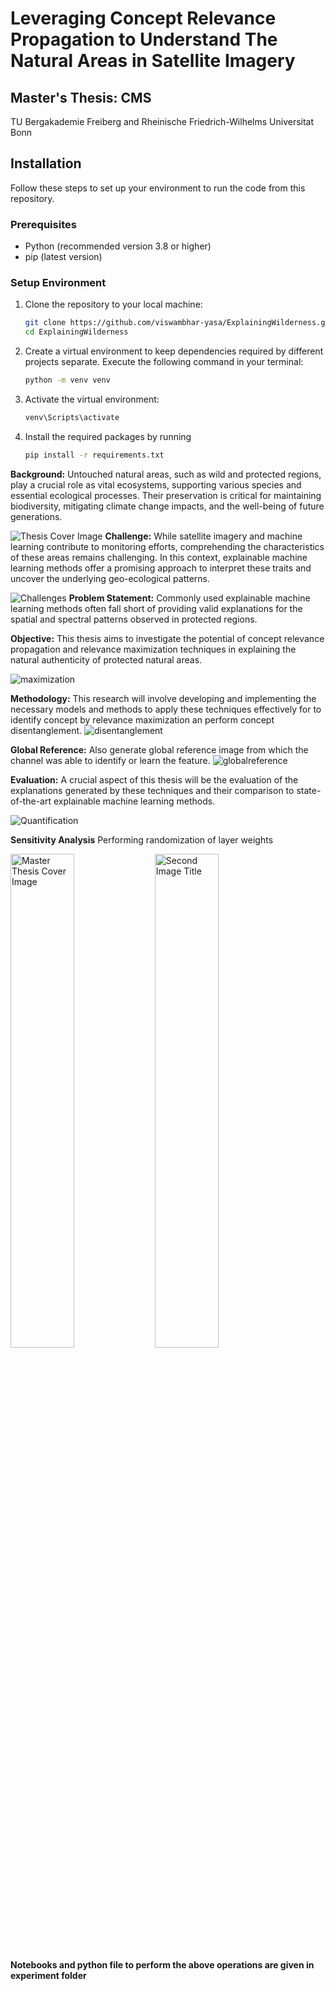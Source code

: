 # Leveraging Concept Relevance Propagation to Understand The Natural Areas in Satellite Imagery
## Master's Thesis: CMS
TU Bergakademie Freiberg and Rheinische Friedrich-Wilhelms Universitat Bonn


## Installation

Follow these steps to set up your environment to run the code from this repository.

### Prerequisites

- Python (recommended version 3.8 or higher)
- pip (latest version)

### Setup Environment

1. Clone the repository to your local machine:
   ```bash
   git clone https://github.com/viswambhar-yasa/ExplainingWilderness.git
   cd ExplainingWilderness
    ```
2. Create a virtual environment to keep dependencies required by different projects separate. Execute the following command in your terminal:
    ```bash
    python -m venv venv
    ```
3. Activate the virtual environment:
    ```bash
    venv\Scripts\activate
    ```
4. Install the required packages by running
    ```bash
    pip install -r requirements.txt
    ```

**Background:**
Untouched natural areas, such as wild and protected regions, play a crucial role as vital ecosystems, supporting various species and essential ecological processes. Their preservation is critical for maintaining biodiversity, mitigating climate change impacts, and the well-being of future generations.

![Thesis Cover Image](./experiment/Notebooks/figures/sentinel2data.png)
**Challenge:**
While satellite imagery and machine learning contribute to monitoring efforts, comprehending the characteristics of these areas remains challenging. In this context, explainable machine learning methods offer a promising approach to interpret these traits and uncover the underlying geo-ecological patterns.

![Challenges](./experiment/Notebooks/temp/heatmaps/resnet18_XAIcomparsion.png)
**Problem Statement:**
Commonly used explainable machine learning methods often fall short of providing valid explanations for the spatial and spectral patterns observed in protected regions.

**Objective:**
This thesis aims to investigate the potential of concept relevance propagation and relevance maximization techniques in explaining the natural authenticity of protected natural areas.

![maximization](./experiment/Notebooks/figures/resnet18features.7.1.conv1maxconcepts.png)

**Methodology:**
This research will involve developing and implementing the necessary models and methods to apply these techniques effectively for to identify concept by relevance maximization an perform concept disentanglement. 
![disentanglement](./experiment/Notebooks/figures/resnet18concept_disconcepts_mask.png)

**Global Reference:**
Also generate global reference image from which the channel was able to identify or learn the feature.
![globalreference](./experiment/Notebooks/figures/resnet18_subconcept3.png)


**Evaluation:**
A crucial aspect of this thesis will be the evaluation of the explanations generated by these techniques and their comparison to state-of-the-art explainable machine learning methods.

![Quantification](./experiment/Notebooks/figures/resnet18_radarplot.png)

**Sensitivity Analysis**
Performing randomization of layer weights
<p float="left">
  <img src="./experiment/Notebooks/figures/resnet18_randommetric.png" title="Master Thesis Cover Image" alt="Master Thesis Cover Image" width="45%" />
  <img src="./experiment/Notebooks/figures/resnet18_cascending.png" title="Second Image Title" alt="Second Image Title" width="45%" /> 
</p>

**Notebooks and python file to perform the above operations are given in experiment folder**